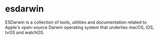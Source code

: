 # esdarwin
ESDarwin is a collection of tools, utilities and documentation related to Apple's open-source Darwin operating system that underlies macOS, iOS, tvOS and watchOS.
